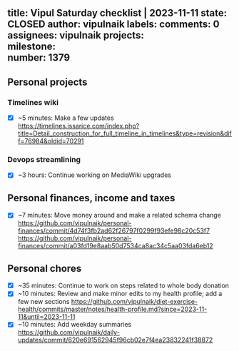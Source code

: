 title:	Vipul Saturday checklist | 2023-11-11
state:	CLOSED
author:	vipulnaik
labels:	
comments:	0
assignees:	vipulnaik
projects:	
milestone:	
number:	1379
--
## Personal projects

### Timelines wiki

- [x] ~5 minutes: Make a few updates https://timelines.issarice.com/index.php?title=Detail_construction_for_full_timeline_in_timelines&type=revision&diff=76984&oldid=70291

### Devops streamlining

- [x] ~3 hours: Continue working on MediaWiki upgrades

## Personal finances, income and taxes

- [x] ~7 minutes: Move money around and make a related schema change https://github.com/vipulnaik/personal-finances/commit/4d74f3fb2ad62f26797f0299f93efe98c20c53f7 https://github.com/vipulnaik/personal-finances/commit/a03fd19e8aab50d7534ca8ac34c5aa03fda6eb12

## Personal chores

- [x] ~35 minutes: Continue to work on steps related to whole body donation
- [x] ~10 minutes: Review and make minor edits to my health profile; add a few new sections https://github.com/vipulnaik/diet-exercise-health/commits/master/notes/health-profile.md?since=2023-11-11&until=2023-11-11
- [x] ~10 minutes: Add weekday summaries https://github.com/vipulnaik/daily-updates/commit/620e691562945f96cb02e7f4ea23832241f38872
